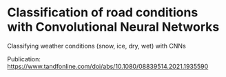 # Classification of road conditions with Convolutional Neural Networks

Classifying weather conditions (snow, ice, dry, wet) with CNNs

Publication:
https://www.tandfonline.com/doi/abs/10.1080/08839514.2021.1935590
